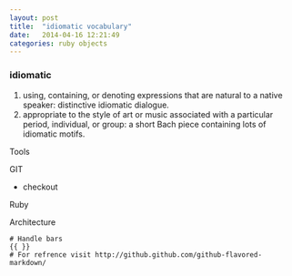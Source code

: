 ```yaml
---
layout: post
title:  "idiomatic vocabulary"
date:   2014-04-16 12:21:49
categories: ruby objects 
---
```


### idiomatic 

1. using, containing, or denoting expressions that are natural to a native speaker: distinctive idiomatic dialogue.
2. appropriate to the style of art or music associated with a particular period, individual, or group: a short Bach piece containing lots of idiomatic motifs.


Tools

GIT

  - checkout

Ruby

Architecture

```
# Handle bars
{{ }}
# For refrence visit http://github.github.com/github-flavored-markdown/

```
